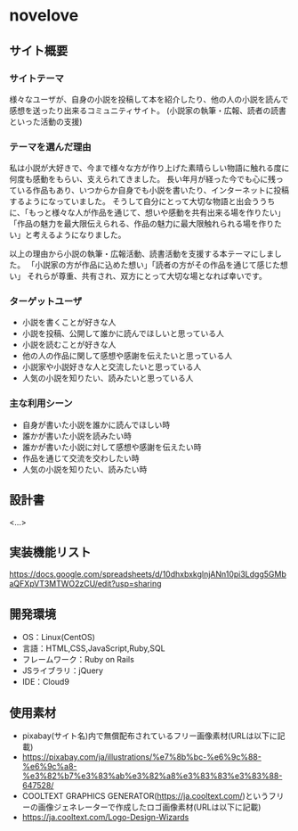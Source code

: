 # novelove

## サイト概要


### サイトテーマ
様々なユーザが、自身の小説を投稿して本を紹介したり、他の人の小説を読んで感想を送ったり出来るコミュニティサイト。
(小説家の執筆・広報、読者の読書といった活動の支援)

### テーマを選んだ理由
私は小説が大好きで、今まで様々な方が作り上げた素晴らしい物語に触れる度に何度も感動をもらい、支えられてきました。
長い年月が経った今でも心に残っている作品もあり、いつからか自身でも小説を書いたり、インターネットに投稿するようになっていました。
そうして自分にとって大切な物語と出会ううちに、「もっと様々な人が作品を通じて、想いや感動を共有出来る場を作りたい」
「作品の魅力を最大限伝えられる、作品の魅力に最大限触れられる場を作りたい」と考えるようになりました。

以上の理由から小説の執筆・広報活動、読書活動を支援する本テーマにしました。
「小説家の方が作品に込めた想い」「読者の方がその作品を通じて感じた想い」
それらが尊重、共有され、双方にとって大切な場となれば幸いです。

### ターゲットユーザ
- 小説を書くことが好きな人
- 小説を投稿、公開して誰かに読んでほしいと思っている人
- 小説を読むことが好きな人
- 他の人の作品に関して感想や感謝を伝えたいと思っている人
- 小説家や小説好きな人と交流したいと思っている人
- 人気の小説を知りたい、読みたいと思っている人

### 主な利用シーン
- 自身が書いた小説を誰かに読んでほしい時
- 誰かが書いた小説を読みたい時
- 誰かが書いた小説に対して感想や感謝を伝えたい時
- 作品を通じて交流を交わしたい時
- 人気の小説を知りたい、読みたい時

## 設計書
<...>

## 実装機能リスト
https://docs.google.com/spreadsheets/d/10dhxbxkglnjANn10pi3Ldgg5GMbaQFXpVT3MTWO2zCU/edit?usp=sharing

## 開発環境
- OS：Linux(CentOS)
- 言語：HTML,CSS,JavaScript,Ruby,SQL
- フレームワーク：Ruby on Rails
- JSライブラリ：jQuery
- IDE：Cloud9

## 使用素材
- pixabay(サイト名)内で無償配布されているフリー画像素材(URLは以下に記載)
- https://pixabay.com/ja/illustrations/%e7%8b%bc-%e6%9c%88-%e6%9c%a8-%e3%82%b7%e3%83%ab%e3%82%a8%e3%83%83%e3%83%88-647528/
- COOLTEXT GRAPHICS GENERATOR(https://ja.cooltext.com/)というフリーの画像ジェネレーターで作成したロゴ画像素材(URLは以下に記載)
- https://ja.cooltext.com/Logo-Design-Wizards